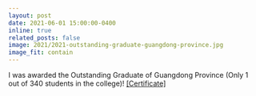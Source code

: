 ```yaml
---
layout: post
date: 2021-06-01 15:00:00-0400
inline: true
related_posts: false
image: 2021/2021-outstanding-graduate-guangdong-province.jpg
image_fit: contain
---
```


I was awarded the Outstanding Graduate of Guangdong Province (Only 1 out of 340 students in the college)! [[Certificate]](/assets/honors/2021-outstanding-graduate-guangdong-province.jpg)
